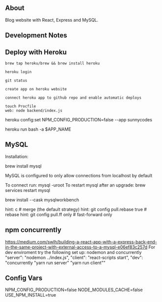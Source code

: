 ## About

Blog website with React, Express and MySQL.

## Development Notes

## Deploy with Heroku

```
brew tap heroku/brew && brew install heroku

heroku login

git status

create app on heroku website

connect heroku app to github repo and enable automatic deploys

touch Procfile
web: node backend/index.js

```

heroku config:set NPM_CONFIG_PRODUCTION=false --app sunnycodes

heroku run bash -a $APP_NAME

## MySQL

Installation:

brew install mysql

MySQL is configured to only allow connections from localhost by default

To connect run: mysql -uroot To restart mysql after an upgrade: brew services restart mysql

brew install --cask mysqlworkbench

hint: c # merge (the default strategy)
hint: git config pull.rebase true # rebase
hint: git config pull.ff only # fast-forward only

## npm concurrently

https://medium.com/swlh/building-a-react-app-with-a-express-back-end-in-the-same-project-with-external-access-to-a-mysql-e06ef83c257d
For dev enviroment try the following set up:
nodemon and concurrently
"server": "nodemon ../index.js",
"client": "react-scripts start",
"dev": "concurrently \"yarn run server\" \"yarn run client\""

## Config Vars

NPM_CONFIG_PRODUCTION=false
NODE_MODULES_CACHE=false
USE_NPM_INSTALL=true
